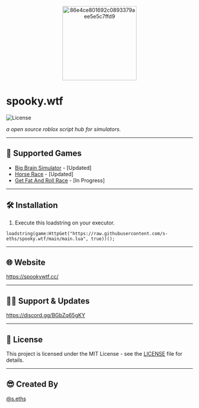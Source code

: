 <div align="center">
  <img src="https://github.com/user-attachments/assets/27b7cd4d-1c23-4711-b7ec-4158f6a8574f" alt="86e4ce801692c0893379aee5e5c7ffd9" width="200"/>
</div>

# spooky.wtf

![License](https://img.shields.io/badge/license-MIT-blue.svg)

*a open source roblox script hub for simulators.*

---

## 🚀 Supported Games

- [Big Brain Simulator](https://www.roblox.com/games/4893679160/Big-Brain-Simulator) - [Updated]
- [Horse Race](https://www.roblox.com/games/93787311916283/Horse-Race-New-Mount-Partner) - [Updated]
- [Get Fat And Roll Race](https://www.roblox.com/games/14494334042/Get-Fat-And-Roll-Race) - [In Progress]

---

## 🛠️ Installation

1. Execute this loadstring on your executor.

`loadstring(game:HttpGet("https://raw.githubusercontent.com/s-eths/spooky.wtf/main/main.lua", true))();`

---

## 🌐 Website

https://spookywtf.cc/

---

## 🙋‍♂️ Support & Updates

https://discord.gg/BGbZq65gKY

---

## 📄 License

This project is licensed under the MIT License - see the [LICENSE](LICENSE) file for details.

---

## 😎 Created By

[@s.eths](https://github.com/s-eths)
